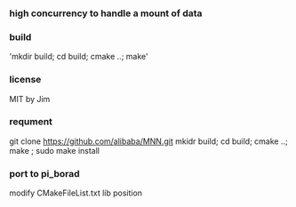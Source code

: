 ### high concurrency to handle a mount of data

### build 
'mkdir build; cd build; cmake ..; make'

### license
MIT by Jim

### requment
git clone https://github.com/alibaba/MNN.git 
mkidr build; cd build; cmake ..; make ; sudo make install  

### port to pi_borad
modify CMakeFileList.txt lib position

